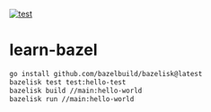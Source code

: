 [![test](https://github.com/nasjp/learn-bazel/actions/workflows/workflow.yml/badge.svg)](https://github.com/nasjp/learn-bazel/actions/workflows/workflow.yml)

# learn-bazel

```sh
go install github.com/bazelbuild/bazelisk@latest
bazelisk test test:hello-test
bazelisk build //main:hello-world
bazelisk run //main:hello-world
```
